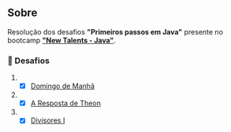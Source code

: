 ## Sobre

Resolução dos desafios **"Primeiros passos em Java"** presente no bootcamp **["New Talents - Java"](../../../)**.

### 🧠 Desafios

1. - [x] [Domingo de Manhã](domingo-de-manha/src/)
2. - [x] [A Resposta de Theon](a-resposta-de-theon/src/)
3. - [x] [Divisores I](divisores-I/src/)